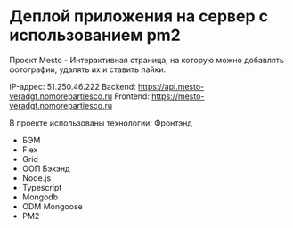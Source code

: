 # Деплой приложения на сервер с использованием pm2

Проект Mesto - Интерактивная страница, на которую можно добавлять фотографии, удалять их и ставить лайки.

IP-адрес: 51.250.46.222
Backend: https://api.mesto-veradgt.nomorepartiesco.ru
Frontend: https://mesto-veradgt.nomorepartiesco.ru

В проекте использованы технологии:
Фронтэнд
- БЭМ
- Flex
- Grid
- ООП
Бэкэнд
- Node.js
- Typescript
- Mongodb
- ODM Mongoose
- PM2
